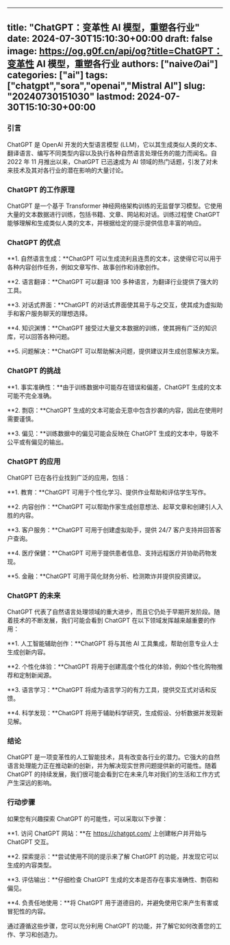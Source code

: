 
---
title: "ChatGPT：变革性 AI 模型，重塑各行业"
date: 2024-07-30T15:10:30+00:00
draft: false
image: https://og.g0f.cn/api/og?title=ChatGPT：变革性 AI 模型，重塑各行业
authors: ["naiveのai"]
categories: ["ai"]
tags: ["chatgpt","sora","openai","Mistral AI"]
slug: "20240730151030"
lastmod: 2024-07-30T15:10:30+00:00
---
### 引言

ChatGPT 是 OpenAI 开发的大型语言模型 (LLM)，它以其生成类似人类的文本、翻译语言、编写不同类型内容以及执行各种自然语言处理任务的能力而闻名。自 2022 年 11 月推出以来，ChatGPT 已迅速成为 AI 领域的热门话题，引发了对未来技术及其对各行业的潜在影响的大量讨论。

### ChatGPT 的工作原理

ChatGPT 是一个基于 Transformer 神经网络架构训练的无监督学习模型。它使用大量的文本数据进行训练，包括书籍、文章、网站和对话。训练过程使 ChatGPT 能够理解和生成类似人类的文本，并根据给定的提示提供信息丰富的响应。

### ChatGPT 的优点

**1. 自然语言生成：**ChatGPT 可以生成流利且连贯的文本，这使得它可以用于各种内容创作任务，例如文章写作、故事创作和诗歌创作。

**2. 语言翻译：**ChatGPT 可以翻译 100 多种语言，为翻译行业提供了强大的工具。

**3. 对话式界面：**ChatGPT 的对话式界面使其易于与之交互，使其成为虚拟助手和客户服务聊天的理想选择。

**4. 知识渊博：**ChatGPT 接受过大量文本数据的训练，使其拥有广泛的知识库，可以回答各种问题。

**5. 问题解决：**ChatGPT 可以帮助解决问题，提供建议并生成创意解决方案。

### ChatGPT 的挑战

**1. 事实准确性：**由于训练数据中可能存在错误和偏差，ChatGPT 生成的文本可能不完全准确。

**2. 剽窃：**ChatGPT 生成的文本可能会无意中包含抄袭的内容，因此在使用时需要谨慎。

**3. 偏见：**训练数据中的偏见可能会反映在 ChatGPT 生成的文本中，导致不公平或有偏见的输出。

### ChatGPT 的应用

ChatGPT 已在各行业找到广泛的应用，包括：

**1. 教育：**ChatGPT 可用于个性化学习、提供作业帮助和评估学生写作。

**2. 内容创作：**ChatGPT 可以帮助作家生成创意想法、起草文章和创建引人入胜的内容。

**3. 客户服务：**ChatGPT 可用于创建虚拟助手，提供 24/7 客户支持并回答客户查询。

**4. 医疗保健：**ChatGPT 可用于提供患者信息、支持远程医疗并协助药物发现。

**5. 金融：**ChatGPT 可用于简化财务分析、检测欺诈并提供投资建议。

### ChatGPT 的未来

ChatGPT 代表了自然语言处理领域的重大进步，而且它仍处于早期开发阶段。随着技术的不断发展，我们可能会看到 ChatGPT 在以下领域发挥越来越重要的作用：

**1. 人工智能辅助创作：**ChatGPT 将与其他 AI 工具集成，帮助创意专业人士生成创新内容。

**2. 个性化体验：**ChatGPT 将用于创建高度个性化的体验，例如个性化购物推荐和定制新闻源。

**3. 语言学习：**ChatGPT 将成为语言学习的有力工具，提供交互式对话和反馈。

**4. 科学发现：**ChatGPT 将用于辅助科学研究，生成假设、分析数据并发现新见解。

### 结论

ChatGPT 是一项变革性的人工智能技术，具有改变各行业的潜力。它强大的自然语言处理能力正在推动新的创新，并为解决现实世界问题提供新的可能性。随着 ChatGPT 的持续发展，我们很可能会看到它在未来几年对我们的生活和工作方式产生深远的影响。

### 行动步骤

如果您有兴趣探索 ChatGPT 的可能性，可以采取以下步骤：

**1. 访问 ChatGPT 网站：**在 https://chatgpt.com/ 上创建帐户并开始与 ChatGPT 交互。

**2. 探索提示：**尝试使用不同的提示来了解 ChatGPT 的功能，并发现它可以生成的内容类型。

**3. 评估输出：**仔细检查 ChatGPT 生成的文本是否存在事实准确性、剽窃和偏见。

**4. 负责任地使用：**将 ChatGPT 用于道德目的，并避免使用它来产生有害或冒犯性的内容。

通过遵循这些步骤，您可以充分利用 ChatGPT 的功能，并了解它如何改善您的工作、学习和创造力。